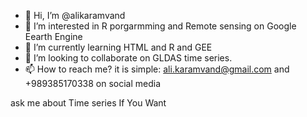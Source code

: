 - 👋 Hi, I’m @alikaramvand
- 👀 I’m interested in R porgarmming and Remote sensing on Google Eearth Engine 
- 🌱 I’m currently learning HTML and R and GEE
- 💞️ I’m looking to collaborate on GLDAS time series.
- 📫 How to reach me? it is simple: ali.karamvand@gmail.com and +989385170338 on social media

ask me about Time series If You Want
